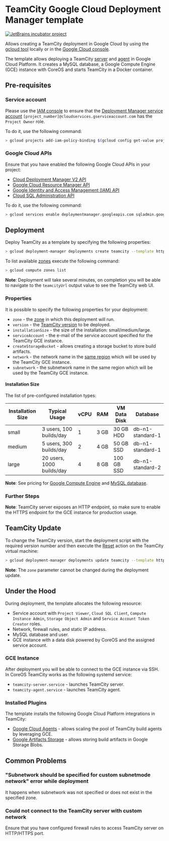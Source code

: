 # TeamCity Google Cloud Deployment Manager template
[![JetBrains incubator project](http://jb.gg/badges/incubator.svg)](https://confluence.jetbrains.com/display/ALL/JetBrains+on+GitHub)

Allows creating a TeamCity deployment in Google Cloud by using the [gcloud tool](https://cloud.google.com/sdk/gcloud/) locally or in the [Google Cloud console](https://console.cloud.google.com/).

The template allows deploying a TeamCity [server](https://hub.docker.com/r/jetbrains/teamcity-server/) and [agent](https://hub.docker.com/r/jetbrains/teamcity-agent/) in Google Cloud Platform. It creates a MySQL database, a Google Compute Engine (GCE) instance with CoreOS and starts TeamCity in a Docker container.

## Pre-requisites

### Service account

Please use the [IAM console](https://console.cloud.google.com/iam-admin/iam/project) to ensure that the [Deployment Manager service account](https://cloud.google.com/deployment-manager/docs/access-control#access_control_for_deployment_manager) `[project_number]@cloudservices.gserviceaccount.com` has the `Project Owner` role.

To do it, use the following command:

```sh
> gcloud projects add-iam-policy-binding $(gcloud config get-value project) --member serviceAccount:$(gcloud projects describe $(gcloud config get-value project) --format="value(projectNumber)")@cloudservices.gserviceaccount.com --role roles/owner
```

### Google Cloud APIs

Ensure that you have enabled the following Google Cloud APIs in your project:
* [Cloud Deployment Manager V2 API](https://console.cloud.google.com/apis/api/deploymentmanager.googleapis.com/overview)
* [Google Cloud Resource Manager API](https://console.cloud.google.com/apis/api/cloudresourcemanager.googleapis.com/overview)
* [Google Identity and Access Management (IAM) API](https://console.cloud.google.com/apis/api/iam.googleapis.com/overview)
* [Cloud SQL Administration API](https://console.developers.google.com/apis/api/sqladmin.googleapis.com/overview)

To do it, use the following command:

```sh
> gcloud services enable deploymentmanager.googleapis.com sqladmin.googleapis.com iam.googleapis.com cloudresourcemanager.googleapis.com runtimeconfig.googleapis.com
```

## Deployment

Deploy TeamCity as a template by specifying the following properties:

```sh
> gcloud deployment-manager deployments create teamcity --template https://raw.githubusercontent.com/JetBrains/teamcity-google-template/master/teamcity.jinja --properties zone:<zone>
```

To list available [zones](https://cloud.google.com/compute/docs/regions-zones/) execute the following command:

```sh
> gcloud compute zones list
```

**Note**: Deployment will take several minutes, on completion you will be able to navigate to the `teamcityUrl` output value to see the TeamCity web UI.

### Properties

It is possible to specify the following properties for your deployment:

* `zone` - the [zone](https://cloud.google.com/compute/docs/regions-zones/) in which this deployment will run.
* `version` - the [TeamCity version](https://www.jetbrains.com/teamcity/download/) to be deployed.
* `installationSize` - the size of the installation: small/medium/large.
* `serviceAccount` - the e-mail of the service account specified for the TeamCity GCE instance.
* `createStorageBucket` - allows creating a storage bucket to store build artifacts.
* `network` - the network name in the [same region](https://cloud.google.com/compute/docs/regions-zones/) which will be used by the TeamCity GCE instance.
* `subnetwork` - the subnetwork name in the same region which will be used by the TeamCity GCE instance.

#### Installation Size

The list of pre-configured installation types:

| Installation Size | Typical Usage             | vCPU | RAM  | VM Data Disk | Database         |
| ----------------- | ------------------------- | ---- | ---- | ------------ | ---------------- |
| small             | 3 users, 100 builds/day   | 1    | 3 GB | 30 GB HDD    | db-n1-standard-1 |
| medium            | 5 users, 300 builds/day   | 2    | 4 GB | 50 GB SSD    | db-n1-standard-1 |
| large             | 20 users, 1000 builds/day | 4    | 8 GB | 100 GB SSD   | db-n1-standard-2 |

**Note**: See pricing for [Google Compute Engine](https://cloud.google.com/compute/pricing#custommachinetypepricing) and [MySQL database](https://cloud.google.com/sql/docs/mysql/pricing).

### Further Steps

**Note**: TeamCity server exposes an HTTP endpoint, so  make sure to enable the HTTPS endpoint for the GCE instance for production usage.

## TeamCity Update

To change the TeamCity version, start the deployment script with the required version number and then execute the [Reset](https://cloud.google.com/compute/docs/instances/restarting-an-instance) action on the TeamCity virtual machine:
 
```sh
> gcloud deployment-manager deployments update teamcity --template https://raw.githubusercontent.com/JetBrains/teamcity-google-template/master/teamcity.jinja --properties zone:<zone>,version:2017.2.2
```

**Note**: The `zone` parameter cannot be changed during the deployment update.

## Under the Hood

During deployment, the template allocates the following resource:
* Service account with `Project Viewer`, `Cloud SQL Client`, `Compute Instance Admin`, `Storage Object Admin` and `Service Account Token Creator` roles.
* Network, firewall rules, and static IP address.
* MySQL database and user.
* GCE instance with a data disk powered by CoreOS and the assigned service account.

### GCE Instance

After deployment you will be able to connect to the GCE instance via SSH. In CoreOS TeamCity works as the following systemd service:

* `teamcity-server.service` - launches TeamCity server.
* `teamcity-agent.service` - launches TeamCity agent.

### Installed Plugins

The template installs the following Google Cloud Platform integrations in TeamCity:

* [Google Cloud Agents](https://plugins.jetbrains.com/plugin/9704-google-cloud-agents) - allows scaling the pool of TeamCity build agents by leveraging GCE.
* [Google Artifacts Storage](https://plugins.jetbrains.com/plugin/9634-google-artifact-storage) - allows storing build artifacts in Google Storage Blobs.

## Common Problems

### "Subnetwork should be specified for custom subnetmode network" error while deployment

It happens when subnetwork was not specified or does not exist in the specified zone.

### Could not connect to the TeamCity server with custom network

Ensure that you have configured firewall rules to access TeamCity server on HTTP/HTTPS port.
